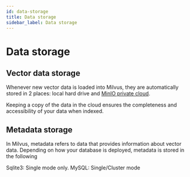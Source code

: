 ```yaml
---
id: data-storage
title: Data storage
sidebar_label: Data storage
---
```


# Data storage

## Vector data storage
Whenever new vector data is loaded into Milvus, they are automatically stored in 2 places: local hard drive and [MinIO private cloud](https://min.io/product/multi-cloud-gateway#multi-cloud-gateway). 

Keeping a copy of the data in the cloud ensures the completeness and accessibility of your data when indexed.

## Metadata storage

In Milvus, metadata refers to data that provides information about vector data. Depending on how your database is deployed, metadata is stored in the following 

Sqlite3: Single mode only.
MySQL: Single/Cluster mode
